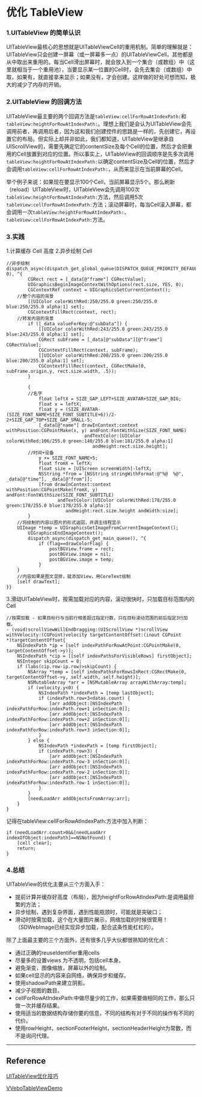 # 优化 TableView


### 1.UITableView 的简单认识
UITableView最核心的思想就是UITableViewCell的重用机制。简单的理解就是：UITableView只会创建一屏幕（或一屏幕多一点）的UITableViewCell，其他都是从中取出来重用的。每当Cell滑出屏幕时，就会放入到一个集合（或数组）中（这里就相当于一个重用池），当要显示某一位置的Cell时，会先去集合（或数组）中取，如果有，就直接拿来显示；如果没有，才会创建。这样做的好处可想而知，极大的减少了内存的开销。

### 2.UITableView 的回调方法

UITableView最主要的两个回调方法是`tableView:cellForRowAtIndexPath:`和`tableView:heightForRowAtIndexPath:`。理想上我们是会认为UITableView会先调用前者，再调用后者，因为这和我们创建控件的思路是一样的，先创建它，再设置它的布局。但实际上却并非如此，我们都知道，UITableView是继承自UIScrollView的，需要先确定它的contentSize及每个Cell的位置，然后才会把重用的Cell放置到对应的位置。所以事实上，UITableView的回调顺序是先多次调用`tableView:heightForRowAtIndexPath:`以确定contentSize及Cell的位置，然后才会调用`tableView:cellForRowAtIndexPath:`，从而来显示在当前屏幕的Cell。

举个例子来说：如果现在要显示100个Cell，当前屏幕显示5个。那么刷新（reload）UITableView时，UITableView会先调用100次`tableView:heightForRowAtIndexPath:`方法，然后调用5次`tableView:cellForRowAtIndexPath:`方法；滚动屏幕时，每当Cell滚入屏幕，都会调用一次`tableView:heightForRowAtIndexPath:`、`tableView:cellForRowAtIndexPath:`方法。


### 3.实践
1.计算缓存 Cell 高度
2.异步绘制 Cell

```
//异步绘制
dispatch_async(dispatch_get_global_queue(DISPATCH_QUEUE_PRIORITY_DEFAULT, 0), ^{
        CGRect rect = [_data[@"frame"] CGRectValue];
        UIGraphicsBeginImageContextWithOptions(rect.size, YES, 0);
        CGContextRef context = UIGraphicsGetCurrentContext();
	//整个内容的背景
        [[UIColor colorWithRed:250/255.0 green:250/255.0 blue:250/255.0 alpha:1] set];
        CGContextFillRect(context, rect);
	//转发内容的背景
        if ([_data valueForKey:@"subData"]) {
            [[UIColor colorWithRed:243/255.0 green:243/255.0 blue:243/255.0 alpha:1] set];
            CGRect subFrame = [_data[@"subData"][@"frame"] CGRectValue];
            CGContextFillRect(context, subFrame);
            [[UIColor colorWithRed:200/255.0 green:200/255.0 blue:200/255.0 alpha:1] set];
            CGContextFillRect(context, CGRectMake(0, subFrame.origin.y, rect.size.width, .5));
        }
        
        {
	    //名字
            float leftX = SIZE_GAP_LEFT+SIZE_AVATAR+SIZE_GAP_BIG;
            float x = leftX;
            float y = (SIZE_AVATAR-(SIZE_FONT_NAME+SIZE_FONT_SUBTITLE+6))/2-2+SIZE_GAP_TOP+SIZE_GAP_SMALL-5;
            [_data[@"name"] drawInContext:context withPosition:CGPointMake(x, y) andFont:FontWithSize(SIZE_FONT_NAME)
                             andTextColor:[UIColor colorWithRed:106/255.0 green:140/255.0 blue:181/255.0 alpha:1]
                                andHeight:rect.size.height];
	    //时间+设备
            y += SIZE_FONT_NAME+5;
            float fromX = leftX;
            float size = [UIScreen screenWidth]-leftX;
            NSString *from = [NSString stringWithFormat:@"%@  %@", _data[@"time"], _data[@"from"]];
            [from drawInContext:context withPosition:CGPointMake(fromX, y) andFont:FontWithSize(SIZE_FONT_SUBTITLE)
                   andTextColor:[UIColor colorWithRed:178/255.0 green:178/255.0 blue:178/255.0 alpha:1]
                      andHeight:rect.size.height andWidth:size];
        }
	//将绘制的内容以图片的形式返回，并调主线程显示
	UIImage *temp = UIGraphicsGetImageFromCurrentImageContext();
        UIGraphicsEndImageContext();
        dispatch_async(dispatch_get_main_queue(), ^{
            if (flag==drawColorFlag) {
                postBGView.frame = rect;
                postBGView.image = nil;
                postBGView.image = temp;
            }
	}
	//内容如果是图文混排，就添加View，用CoreText绘制
	[self drawText];
}}
```


3.滑动UITableView时，按需加载对应的内容，滚动很快时，只加载目标范围内的Cell

```
//按需加载 - 如果目标行与当前行相差超过指定行数，只在目标滚动范围的前后指定3行加载。
- (void)scrollViewWillEndDragging:(UIScrollView *)scrollView withVelocity:(CGPoint)velocity targetContentOffset:(inout CGPoint *)targetContentOffset{
    NSIndexPath *ip = [self indexPathForRowAtPoint:CGPointMake(0, targetContentOffset->y)];
    NSIndexPath *cip = [[self indexPathsForVisibleRows] firstObject];
    NSInteger skipCount = 8;
    if (labs(cip.row-ip.row)>skipCount) {
        NSArray *temp = [self indexPathsForRowsInRect:CGRectMake(0, targetContentOffset->y, self.width, self.height)];
        NSMutableArray *arr = [NSMutableArray arrayWithArray:temp];
        if (velocity.y<0) {
            NSIndexPath *indexPath = [temp lastObject];
            if (indexPath.row+3<datas.count) {
                [arr addObject:[NSIndexPath indexPathForRow:indexPath.row+1 inSection:0]];
                [arr addObject:[NSIndexPath indexPathForRow:indexPath.row+2 inSection:0]];
                [arr addObject:[NSIndexPath indexPathForRow:indexPath.row+3 inSection:0]];
            }
        } else {
            NSIndexPath *indexPath = [temp firstObject];
            if (indexPath.row>3) {
                [arr addObject:[NSIndexPath indexPathForRow:indexPath.row-3 inSection:0]];
                [arr addObject:[NSIndexPath indexPathForRow:indexPath.row-2 inSection:0]];
                [arr addObject:[NSIndexPath indexPathForRow:indexPath.row-1 inSection:0]];
            }
        }
        [needLoadArr addObjectsFromArray:arr];
    }
}
```

记得在tableView:cellForRowAtIndexPath:方法中加入判断：

```
if (needLoadArr.count>0&&[needLoadArr indexOfObject:indexPath]==NSNotFound) {
    [cell clear];
    return;
}

```

### 4.总结

UITableView的优化主要从三个方面入手：

- 提前计算并缓存好高度（布局），因为heightForRowAtIndexPath:是调用最频繁的方法；
- 异步绘制，遇到复杂界面，遇到性能瓶颈时，可能就是突破口；
- 滑动时按需加载，这个在大量图片展示，网络加载的时候很管用！（SDWebImage已经实现异步加载，配合这条性能杠杠的）。

除了上面最主要的三个方面外，还有很多几乎大伙都很熟知的优化点：

- 通过正确的reuseIdentifier重用cells
- 尽量多的设置views 为不透明，包括cell本身。
- 避免渐变，图像缩放，屏幕以外的绘制。
- 如果cell显示的内容来自网络，确保异步和缓存。
- 使用shadowPath来建立阴影。
- 减少子视图的数目。
- cellForRowAtIndexPath:中做尽量少的工作，如果需要做相同的工作，那么只做一次并缓存结果。
- 使用适当的数据结构存储你要的信息，不同的结构有对于不同的操作有不同的代价。
- 使用rowHeight，sectionFooterHeight，sectionHeaderHeight为常数，而不是询问代理。


----



## Reference

[UITableView优化技巧](http://longxdragon.github.io/2015/05/26/UITableView%E4%BC%98%E5%8C%96%E6%8A%80%E5%B7%A7/)

[VVeboTableViewDemo](https://github.com/johnil/VVeboTableViewDemo)

